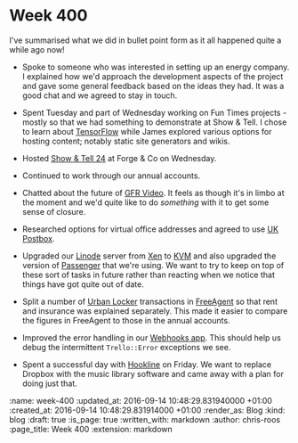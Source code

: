 Week 400
========

I've summarised what we did in bullet point form as it all happened quite a while ago now!

* Spoke to someone who was interested in setting up an energy company. I explained how we'd approach the development aspects of the project and gave some general feedback based on the ideas they had. It was a good chat and we agreed to stay in touch.

* Spent Tuesday and part of Wednesday working on Fun Times projects - mostly so that we had something to demonstrate at Show & Tell. I chose to learn about [TensorFlow][tensorflow] while James explored various options for hosting content; notably static site generators and wikis.

* Hosted [Show & Tell 24][show-and-tell-24] at Forge & Co on Wednesday.

* Continued to work through our annual accounts.

* Chatted about the future of [GFR Video][gfr-video]. It feels as though it's in limbo at the moment and we'd quite like to do _something_ with it to get some sense of closure.

* Researched options for virtual office addresses and agreed to use [UK Postbox][uk-postbox].

* Upgraded our [Linode][linode] server from [Xen][xen] to [KVM][kvm] and also upgraded the version of [Passenger][passenger] that we're using. We want to try to keep on top of these sort of tasks in future rather than reacting when we notice that things have got quite out of date.

* Split a number of [Urban Locker][urban-locker] transactions in [FreeAgent][free-agent] so that rent and insurance was explained separately. This made it easier to compare the figures in FreeAgent to those in the annual accounts.

* Improved the error handling in our [Webhooks app][webhooks-app]. This should help us debug the intermittent `Trello::Error` exceptions we see.

* Spent a successful day with [Hookline][hookline] on Friday. We want to replace Dropbox with the music library software and came away with a plan for doing just that.

[free-agent]: https://www.freeagent.com/
[gfr-video]: https://video.gofreerange.com/about
[Hookline]: http://hookline.tv/
[kvm]: https://en.wikipedia.org/wiki/Kernel-based_Virtual_Machine
[Linode]: http://www.linode.com/
[passenger]: https://www.phusionpassenger.com/
[show-and-tell-24]: /show-and-tell-24
[tensorflow]: https://www.tensorflow.org/
[uk-postbox]: https://www.ukpostbox.com/
[urban-locker]: http://urbanlocker.co.uk/
[webhooks-app]: https://github.com/freerange/webhooks
[xen]: https://en.wikipedia.org/wiki/Xen

:name: week-400
:updated_at: 2016-09-14 10:48:29.831940000 +01:00
:created_at: 2016-09-14 10:48:29.831914000 +01:00
:render_as: Blog
:kind: blog
:draft: true
:is_page: true
:written_with: markdown
:author: chris-roos
:page_title: Week 400
:extension: markdown
